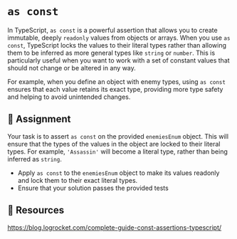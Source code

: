 # `as const`

In TypeScript, `as const` is a powerful assertion that allows you to create immutable, deeply `readonly` values from objects or arrays. When you use `as const`, TypeScript locks the values to their literal types rather than allowing them to be inferred as more general types like `string` or `number`. This is particularly useful when you want to work with a set of constant values that should not change or be altered in any way.

For example, when you define an object with enemy types, using `as const` ensures that each value retains its exact type, providing more type safety and helping to avoid unintended changes.

## 🎯 Assignment

Your task is to assert `as const` on the provided `enemiesEnum` object. This will ensure that the types of the values in the object are locked to their literal types. For example, `'Assassin'` will become a literal type, rather than being inferred as `string`.

- Apply `as const` to the `enemiesEnum` object to make its values readonly and lock them to their exact literal types.
- Ensure that your solution passes the provided tests

## 🧩 Resources

https://blog.logrocket.com/complete-guide-const-assertions-typescript/